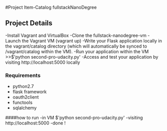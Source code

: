 #Project Item-Catalog fullstackNanoDegree
## Project Details
-Install Vagrant and VirtualBox
-Clone the fullstack-nanodegree-vm
-Launch the Vagrant VM (vagrant up)
-Write your Flask application locally in the vagrant/catalog directory (which will automatically be synced to /vagrant/catalog within the VM).
-Run your application within the VM >>$'python second-pro-udacity.py'
-Access and test your application by visiting http://localhost:5000 locally

### Requirements
- python2.7
- flask framework
- oauth2client
- functools
- sqlalchemy

####how to run 
-in VM $'python second-pro-udacity.py'
-visiting http://localhost:5000
-done !